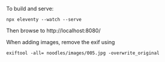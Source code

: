 

To build and serve: 

    npx eleventy --watch --serve

Then browse to http://localhost:8080/


When adding images, remove the exif using

    exiftool -all= noodles/images/005.jpg -overwrite_original

    